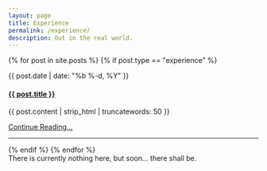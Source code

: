 ```yaml
---
layout: page
title: Experience
permalink: /experience/
description: Out in the real world.
---
```


{% for post in site.posts %}
{% if post.type == "experience" %}
<div class="row">
    <div class="col-lg-8 col-lg-offset-2">
        <p><bd>{{ post.date | date: "%b %-d, %Y" }}</bd></p>
        <h4><a class="post-link" href="{{ post.url | prepend: site.baseurl }}">{{ post.title }}</a></h4>
        <p>{{ post.content | strip_html | truncatewords: 50 }}</p>
        <p><a href="{{ post.url | prepend: site.baseurl }}">Continue Reading...</a></p>
        <hr>
    </div>
</div>
{% endif %}
{% endfor %}

<div class="row">
    <div class="col-lg-8 col-lg-offset-2 centered">
        There is currently nothing here, but soon... there shall be.
    </div>
</div>
